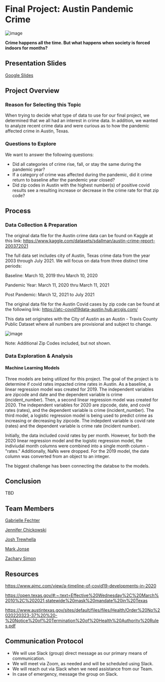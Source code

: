 # Final Project: Austin Pandemic Crime
![image](https://user-images.githubusercontent.com/102322707/191331531-3b530965-a17a-4d89-9d42-9b64b022edb9.png)  

**Crime happens all the time. But what happens when society is forced indoors for months?**

## Presentation Slides  
[Google Slides](https://docs.google.com/presentation/d/1TEfVja0U4pWg6WvCQfoq7gXXQAh1zRGDPhcBFAYb_Go/edit#slide=id.gc6f9e470d_0_0)  

## Project Overview  
### Reason for Selecting this Topic
When trying to decide what type of data to use for our final project, we determined that we all had an interest in crime data.  In addition, we wanted to analyze recent crime data and were curious as to how the pandemic affected crime in Austin, Texas.

### Questions to Explore
We want to answer the following questions: 
- Did all categories of crime rise, fall, or stay the same during the pandemic year?  
- If a category of crime was affected during the pandemic, did it crime return to baseline after the pandemic year closed?
- Did zip codes in Austin with the highest number(s) of positive covid results see a resulting increase or decrease in the crime rate for that zip code?

## Process
### Data Collection & Preparation
The original data file for the Austin crime data can be found on Kaggle at this link: 
https://www.kaggle.com/datasets/sdallman/austin-crime-report-200372021

The full data set includes city of Austin, Texas crime data from the year 2003 through July 2021.  We will focus on data from three distinct time periods:

Baseline: March 10, 2019 thru March 10, 2020

Pandemic Year: March 11, 2020 thru March 11, 2021

Post Pandemic: March 12, 2021 to July 2021

The original data file for the Austin Covid cases by zip code can be found at the following link: 
https://atc-covid19data-austin.hub.arcgis.com/

This data set originates with the City of Austin as an Austin - Travis County Public Dataset where all numbers are provisional and subject to change.


![image](https://user-images.githubusercontent.com/102322707/191340310-902ab2e4-e517-4565-ae4e-6f6725b7ffc1.png)

Note:  Additional Zip Codes included, but not shown.

### Data Exploration & Analysis

#### Machine Learning Models
Three models are being utilized for this project. The goal of the project is to determine if covid rates impacted crime rates in Austin. As a baseline, a linear regression model was created for 2019. The independent variables are zipcode and date and the dependent variable is crime (incident_number). Then, a second linear regression model was created for 2020. The independent variables for 2020 are zipcode, date, and covid rates (rates), and the dependent variable is crime (incident_number). The third model, a logistic regression model is being used to predict crime as increasing or decreasing by zipcode. The indepdent variable is covid rate (rates) and the dependent variable is crime rate (incident number). 

Initially, the data included covid rates by per month. However, for both the 2020 linear regression model and the logistic regression model, the indiviudal month columns were combined into a single month column - "rates." Additionally, NaNs were dropped. For the 2019 model, the date column was converted from an object to an integer. 

The biggest challenge has been connecting the databse to the models. 



## Conclusion
TBD

## Team Members

[Gabrielle Fechter](https://github.com/gfechter)  

[Jennifer Chickowski](https://github.com/jenchick)  

[Josh Trewhella](https://github.com/joshTrewhella)  

[Mark Jonse](https://github.com/mjonse90) 

[Zachary Simon](https://github.com/zsimon13)



## Resources
https://www.ajmc.com/view/a-timeline-of-covid19-developments-in-2020

https://open.texas.gov/#:~:text=Effective%20Wednesday%2C%20March%2010%2C%202021,statewide%20mask%20mandate%20in%20Texas

https://www.austintexas.gov/sites/default/files/files/Health/Order%20No%2020220323-37%20%20-%20Notice%20of%20Termination%20of%20Health%20Authority%20Rules.pdf

##  Communication Protocol
- We will use Slack (group) direct message as our primary means of communication. 
- We will meet via Zoom, as needed and will be scheduled using Slack.
- We will reach out via Slack when we need assistance from our Team.
- In case of emergency, message the group on Slack.
